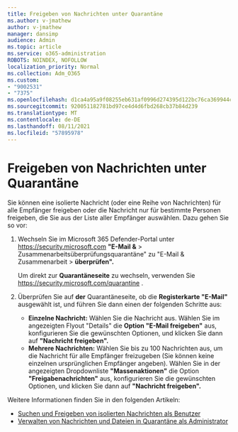 ```yaml
---
title: Freigeben von Nachrichten unter Quarantäne
ms.author: v-jmathew
author: v-jmathew
manager: dansimp
audience: Admin
ms.topic: article
ms.service: o365-administration
ROBOTS: NOINDEX, NOFOLLOW
localization_priority: Normal
ms.collection: Adm_O365
ms.custom:
- "9002531"
- "7375"
ms.openlocfilehash: d1ca4a95a9f08255eb631af0996d274395d122bc76ca369944cc029f7f4314f5
ms.sourcegitcommit: 920051182781bd97ce4d4d6fbd268cb37b84d239
ms.translationtype: MT
ms.contentlocale: de-DE
ms.lasthandoff: 08/11/2021
ms.locfileid: "57895978"
---
```

# <a name="release-quarantined-messages"></a>Freigeben von Nachrichten unter Quarantäne

Sie können eine isolierte Nachricht (oder eine Reihe von Nachrichten) für alle Empfänger freigeben oder die Nachricht nur für bestimmte Personen freigeben, die Sie aus der Liste aller Empfänger auswählen. Dazu gehen Sie so vor:

1. Wechseln Sie im Microsoft 365 Defender-Portal unter <https://security.microsoft.com> **"E-Mail &** \> Zusammenarbeitsüberprüfungsquarantäne" zu "E-Mail & Zusammenarbeit  \> **überprüfen".**

   Um direkt zur **Quarantäneseite** zu wechseln, verwenden Sie <https://security.microsoft.com/quarantine> .

2. Überprüfen Sie auf **der** Quarantäneseite, ob die **Registerkarte "E-Mail"** ausgewählt ist, und führen Sie dann einen der folgenden Schritte aus:
   - **Einzelne Nachricht:** Wählen Sie die Nachricht aus. Wählen Sie im angezeigten Flyout "Details" die **Option "E-Mail freigeben"** aus, konfigurieren Sie die gewünschten Optionen, und klicken Sie dann auf **"Nachricht freigeben".**
   - **Mehrere Nachrichten:** Wählen Sie bis zu 100 Nachrichten aus, um die Nachricht für alle Empfänger freizugeben (Sie können keine einzelnen ursprünglichen Empfänger angeben). Wählen Sie in der angezeigten Dropdownliste **"Massenaktionen"** die Option **"Freigabenachrichten"** aus, konfigurieren Sie die gewünschten Optionen, und klicken Sie dann auf **"Nachricht freigeben".**

Weitere Informationen finden Sie in den folgenden Artikeln:

- [Suchen und Freigeben von isolierten Nachrichten als Benutzer](https://docs.microsoft.com/microsoft-365/security/office-365-security/find-and-release-quarantined-messages-as-a-user)
- [Verwalten von Nachrichten und Dateien in Quarantäne als Administrator](https://docs.microsoft.com/microsoft-365/security/office-365-security/manage-quarantined-messages-and-files)
